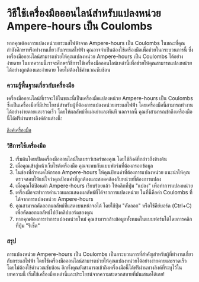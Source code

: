 วิธีใช้เครื่องมือออนไลน์สำหรับแปลงหน่วย Ampere-hours เป็น Coulombs
==================================================================

หากคุณต้องการแปลงหน่วยกระแสไฟฟ้าจาก Ampere-hours เป็น Coulombs ในขณะที่คุณกำลังศึกษาหรือทำงานเกี่ยวกับกระแสไฟฟ้า คุณอาจจำเป็นต้องใช้เครื่องมือเพื่อช่วยในกระบวนการนี้ ซึ่งเครื่องมือออนไลน์สามารถช่วยให้คุณแปลงหน่วย Ampere-hours เป็น Coulombs ได้อย่างง่ายดาย ในบทความนี้เราจะศึกษาวิธีการใช้เครื่องมือออนไลน์เหล่านี้เพื่อช่วยให้คุณสามารถแปลงหน่วยได้อย่างถูกต้องและง่ายดาย โดยไม่ต้องใช้คำนวณซับซ้อน

### ความรู้พื้นฐานเกี่ยวกับเครื่องมือ

เครื่องมือออนไลน์ที่เราจะใช้ในขณะนี้เป็นเครื่องมือแปลงหน่วย Ampere-hours เป็น Coulombs ซึ่งเป็นเครื่องมือที่มีประโยชน์สำหรับผู้ที่ต้องการแปลงหน่วยกระแสไฟฟ้า โดยเครื่องมือนี้สามารถทำงานได้อย่างง่ายดายและรวดเร็ว โดยให้ผลลัพธ์ที่แม่นยำและทันที นอกจากนี้ คุณยังสามารถเข้าถึงเครื่องมือนี้ได้ฟรีผ่านทางลิงค์ด้านล่างนี้:

[ลิงค์เครื่องมือ](https://www.onlinecalculatorsfree.com/th/convert/ampere-hours-to-coulomb.html)

### วิธีการใช้เครื่องมือ

1. เริ่มต้นโดยเปิดเครื่องมือออนไลน์ในเบราว์เซอร์ของคุณ โดยใช้ลิงค์ที่กล่าวถึงข้างต้น
2. เมื่อคุณเข้าสู่หน้าเว็บไซต์เครื่องมือ คุณจะพบกับแบบฟอร์มที่ต้องกรอกข้อมูล
3. ในช่องที่กำหนดให้กรอก Ampere-hours ให้คุณป้อนค่าที่ต้องการแปลงหน่วย แนะนำให้คุณตรวจสอบให้แน่ใจว่าคุณป้อนค่าที่ถูกต้องและสอดคล้องกับหน่วยที่ต้องการแปลง
4. เมื่อคุณได้ป้อนค่า Ampere-hours เรียบร้อยแล้ว ให้คลิกที่ปุ่ม "แปลง" เพื่อทำการแปลงหน่วย
5. เครื่องมือจะทำการคำนวณและแสดงผลลัพธ์ที่ได้จากการแปลงหน่วย ในที่นี้คือค่า Coulombs ที่ได้จากการแปลงหน่วย Ampere-hours
6. คุณสามารถคัดลอกผลลัพธ์ที่แสดงบนหน้าจอได้ โดยใช้ปุ่ม "คัดลอก" หรือใช้คีย์บอร์ด (Ctrl+C) เพื่อคัดลอกผลลัพธ์ไปยังคลิปบอร์ดของคุณ
7. หากคุณต้องการทำการแปลงหน่วยใหม่ คุณสามารถล้างข้อมูลทั้งหมดในแบบฟอร์มได้โดยการคลิกที่ปุ่ม "รีเซ็ต"

### สรุป

การแปลงหน่วย Ampere-hours เป็น Coulombs เป็นกระบวนการที่สำคัญสำหรับผู้ที่ทำงานเกี่ยวกับกระแสไฟฟ้า โดยใช้เครื่องมือออนไลน์สามารถช่วยให้คุณแปลงหน่วยได้อย่างง่ายดายและรวดเร็ว โดยไม่ต้องใช้คำนวณซับซ้อน อีกทั้งคุณยังสามารถเข้าถึงเครื่องมือนี้ได้ฟรีผ่านทางลิงค์ที่ระบุไว้ในบทความนี้ เริ่มใช้เครื่องมือเหล่านี้และประโยชน์จากความสะดวกสบายที่มันเสนอได้เลย!